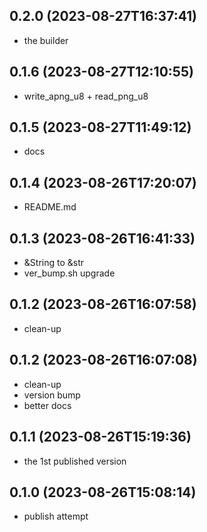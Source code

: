 ## 0.2.0 (2023-08-27T16:37:41)
  - the builder

## 0.1.6 (2023-08-27T12:10:55)
  - write_apng_u8 + read_png_u8

## 0.1.5 (2023-08-27T11:49:12)
  - docs

## 0.1.4 (2023-08-26T17:20:07)
  - README.md

## 0.1.3 (2023-08-26T16:41:33)
  - &String to &str
  - ver_bump.sh upgrade

## 0.1.2 (2023-08-26T16:07:58)
  - clean-up

## 0.1.2 (2023-08-26T16:07:08)
  - clean-up
  - version bump
  - better docs

## 0.1.1 (2023-08-26T15:19:36)
  - the 1st published version

## 0.1.0 (2023-08-26T15:08:14)
  - publish attempt

